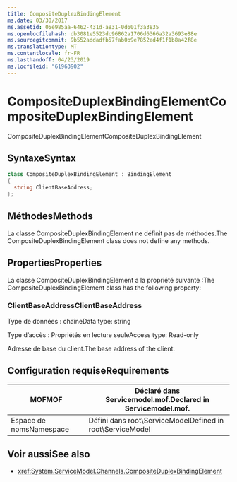 ```yaml
---
title: CompositeDuplexBindingElement
ms.date: 03/30/2017
ms.assetid: 05e985aa-6462-431d-a831-0d601f3a3835
ms.openlocfilehash: db3081e5523dc96862a1706d6366a32a3693e88e
ms.sourcegitcommit: 9b552addadfb57fab0b9e7852ed4f1f1b8a42f8e
ms.translationtype: MT
ms.contentlocale: fr-FR
ms.lasthandoff: 04/23/2019
ms.locfileid: "61963902"
---
```

# <a name="compositeduplexbindingelement"></a><span data-ttu-id="6316b-102">CompositeDuplexBindingElement</span><span class="sxs-lookup"><span data-stu-id="6316b-102">CompositeDuplexBindingElement</span></span>
<span data-ttu-id="6316b-103">CompositeDuplexBindingElement</span><span class="sxs-lookup"><span data-stu-id="6316b-103">CompositeDuplexBindingElement</span></span>  
  
## <a name="syntax"></a><span data-ttu-id="6316b-104">Syntaxe</span><span class="sxs-lookup"><span data-stu-id="6316b-104">Syntax</span></span>  
  
```csharp
class CompositeDuplexBindingElement : BindingElement  
{  
  string ClientBaseAddress;  
};  
```  
  
## <a name="methods"></a><span data-ttu-id="6316b-105">Méthodes</span><span class="sxs-lookup"><span data-stu-id="6316b-105">Methods</span></span>  
 <span data-ttu-id="6316b-106">La classe CompositeDuplexBindingElement ne définit pas de méthodes.</span><span class="sxs-lookup"><span data-stu-id="6316b-106">The CompositeDuplexBindingElement class does not define any methods.</span></span>  
  
## <a name="properties"></a><span data-ttu-id="6316b-107">Properties</span><span class="sxs-lookup"><span data-stu-id="6316b-107">Properties</span></span>  
 <span data-ttu-id="6316b-108">La classe CompositeDuplexBindingElement a la propriété suivante :</span><span class="sxs-lookup"><span data-stu-id="6316b-108">The CompositeDuplexBindingElement class has the following property:</span></span>  
  
### <a name="clientbaseaddress"></a><span data-ttu-id="6316b-109">ClientBaseAddress</span><span class="sxs-lookup"><span data-stu-id="6316b-109">ClientBaseAddress</span></span>  
 <span data-ttu-id="6316b-110">Type de données : chaîne</span><span class="sxs-lookup"><span data-stu-id="6316b-110">Data type: string</span></span>  
  
 <span data-ttu-id="6316b-111">Type d’accès : Propriétés en lecture seule</span><span class="sxs-lookup"><span data-stu-id="6316b-111">Access type: Read-only</span></span>  
  
 <span data-ttu-id="6316b-112">Adresse de base du client.</span><span class="sxs-lookup"><span data-stu-id="6316b-112">The base address of the client.</span></span>  
  
## <a name="requirements"></a><span data-ttu-id="6316b-113">Configuration requise</span><span class="sxs-lookup"><span data-stu-id="6316b-113">Requirements</span></span>  
  
|<span data-ttu-id="6316b-114">MOF</span><span class="sxs-lookup"><span data-stu-id="6316b-114">MOF</span></span>|<span data-ttu-id="6316b-115">Déclaré dans Servicemodel.mof.</span><span class="sxs-lookup"><span data-stu-id="6316b-115">Declared in Servicemodel.mof.</span></span>|  
|---------|-----------------------------------|  
|<span data-ttu-id="6316b-116">Espace de noms</span><span class="sxs-lookup"><span data-stu-id="6316b-116">Namespace</span></span>|<span data-ttu-id="6316b-117">Défini dans root\ServiceModel</span><span class="sxs-lookup"><span data-stu-id="6316b-117">Defined in root\ServiceModel</span></span>|  
  
## <a name="see-also"></a><span data-ttu-id="6316b-118">Voir aussi</span><span class="sxs-lookup"><span data-stu-id="6316b-118">See also</span></span>

- <xref:System.ServiceModel.Channels.CompositeDuplexBindingElement>
